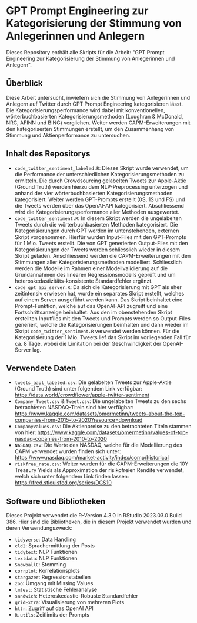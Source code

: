 # GPT Prompt Engineering zur Kategorisierung der Stimmung von Anlegerinnen und Anlegern

Dieses Repository enthält alle Skripts für die Arbeit: "GPT Prompt Engineering zur Kategorisierung der Stimmung von Anlegerinnen und Anlegern". 

## Überblick

Diese Arbeit untersucht, inwiefern sich die Stimmung von Anlegerinnen und Anlegern auf Twitter durch GPT Prompt Engineering kategorisieren lässt. Die Kategorisierungsperformance wird dabei mit konventionellen, wörterbuchbasierten Kategorisierungsmethoden (Loughran & McDonald, NRC, AFINN und BING) verglichen. Weiter werden CAPM-Erweiterungen mit den kategoriserten Stimmungen erstellt, um den Zusammenhang von Stimmung und Aktienperformance zu untersuchen. 

## Inhalt des Repositorys

- `code_twitter_sentiment_labeled.R`: Dieses Skript wurde verwendet, um die Performance der unterschiedlichen Kategorisierungsmethoden zu ermitteln. Die durch Crowdsourcing gelabelten Tweets zur Apple-Aktie (Ground Truth) werden hierzu dem NLP-Preprocessing unterzogen und anhand der vier wörterbuchbasierten Kategorisierungsmethoden kategorisiert. Weiter werden GPT-Prompts erstellt (0S, 1S und FS) und die Tweets werden über das OpenAI-API kategorisiert. Abschliessend wird die Kategorisierungsperformance aller Methoden ausgewertet.
- `code_twitter_sentiment.R`: In diesem Skript werden die ungelabelten Tweets durch die wörterbuchbasierten Methoden kategorisiert. Die Kategorisierungen durch GPT werden im untenstehenden, externen Skript vorgenommen. Hierfür wurden Input-Files mit den GPT-Prompts für 1 Mio. Tweets erstellt. Die von GPT generierten Output-Files mit den Kategorisierungen der Tweets werden schliesslich wieder in diesem Skript geladen. Anschliessend werden die CAPM-Erweiterungen mit den Stimmungen aller Kategorisierungsmethoden modelliert. Schliesslich werden die Modelle im Rahmen einer Modellvalidierung auf die Grundannahmen des linearen Regressionsmodells geprüft und um heteroskedastizitäts-konsistente Standardfehler ergänzt.
- `code_gpt_api_server.R`: Da sich die Kategorisierung mit GPT als eher zeitintensiv erwiesen hat, wurde ein separates Skript erstellt, welches auf einem Server ausgeführt werden kann. Das Skript beinhaltet eine Prompt-Funktion, welche auf das OpenAI-API zugreift und eine Fortschrittsanzeige beinhaltet. Aus den im obenstehenden Skript erstellten Inputfiles mit den Tweets und Prompts werden so Output-Files generiert, welche die Kategorisierungen beinhalten und dann wieder im Skript `code_twitter_sentiment.R` verwendet werden können. Für die Kategorisierung der 1 Mio. Tweets lief das Skript im vorliegenden Fall für ca. 8 Tage, wobei die Limitation bei der Geschwindigkeit der OpenAI-Server lag.

## Verwendete Daten
- `tweets_aapl_labeled.csv`: Die gelabelten Tweets zur Apple-Aktie (Ground Truth) sind unter folgendem Link verfügbar: https://data.world/crowdflower/apple-twitter-sentiment
- `Company_Tweet.csv` & `Tweet.csv`: Die ungelabelten Tweets zu den sechs betrachteten NASDAQ-Titeln sind hier verfügbar: https://www.kaggle.com/datasets/omermetinn/tweets-about-the-top-companies-from-2015-to-2020?resource=download
- `CompanyValues.csv`: Die Aktienpreise zu den betrachteten Titeln stammen von hier: https://www.kaggle.com/datasets/omermetinn/values-of-top-nasdaq-copanies-from-2010-to-2020
- `NASDAQ.csv`: Die Werte des NASDAQ, welche für die Modellierung des CAPM verwendet wurden finden sich unter: https://www.nasdaq.com/market-activity/index/comp/historical
- `riskfree_rate.csv`: Weiter wurden für die CAPM-Erweiterungen die 10Y Treasury Yields als Approximation der risikofreien Rendite verwendet, welch sich unter folgendem Link finden lassen: https://fred.stlouisfed.org/series/DGS10

## Software und Bibliotheken

Dieses Projekt verwendet die R-Version 4.3.0 in RStudio 2023.03.0 Build 386. Hier sind die Bibliotheken, die in diesem Projekt verwendet wurden und deren Verwendungszweck:

- `tidyverse`: Data Handling
- `cld2`: Sprachermittlung der Posts
- `tidytext`: NLP Funktionen
- `textdata`: NLP Funktionen
- `SnowballC`: Stemming
- `corrplot`: Korrelationsplots
- `stargazer`: Regressionstabellen
- `zoo`: Umgang mit Missing Values
- `lmtest`: Statistische Fehleranalyse
- `sandwich`: Heteroskedastie-Robuste Standardfehler
- `gridExtra`: Visualisierung von mehreren Plots
- `httr`: Zugriff auf das OpenAI API
- `R.utils`: Zeitlimits der Prompts
